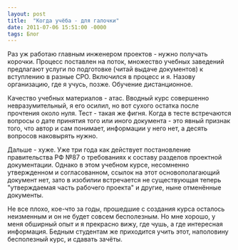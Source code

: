 ```yaml
---
layout: post
title:  "Когда учёба - для галочки"
date: 2011-07-06 15:51:00 -0000
tags: Блог 
---
```


Раз уж работаю главным инженером проектов - нужно получать корочки. Процесс поставлен на поток, множество учебных заведений предлагают услуги по подготовке (читай выдаче документов) к вступлению в разные СРО. Включился в процесс и я. Назову организацию, где я учусь, позже. Обучение дистанционное.

Качество учебных материалов - атас. Вводный курс совершенно невразумительный, я его осилил, но вот сухого остатка после прочтения около нуля. Тест - такая же фигня. Когда в тесте встречаются вопросы о дате принятия того или иного документа - это явный признак того, что автор и сам понимает, информации у него нет, а десять вопросов наковырять нужно. 

Дальше - хуже. Уже три года как действует постановление правительства РФ №87 о требованиях к составу разделов проектной документации. Однако в этом учебном курсе, несомненно утвержденном и согласованном, ссылок на этот основополагающий документ нет, зато в изобилии встречается не существующая теперь "утверждаемая часть рабочего проекта" и другие, ныне отменённые документы. 

Не все плохо, кое-что за годы, прошедшие с создания курса осталось неизменным и он не будет совсем бесполезным. Но мне хорошо, у меня обширный опыт и я прекрасно вижу, где чушь, а где интересная информация. Бедным студентам же приходится учить этот, наполовину бесполезный курс, и сдавать зачёты.